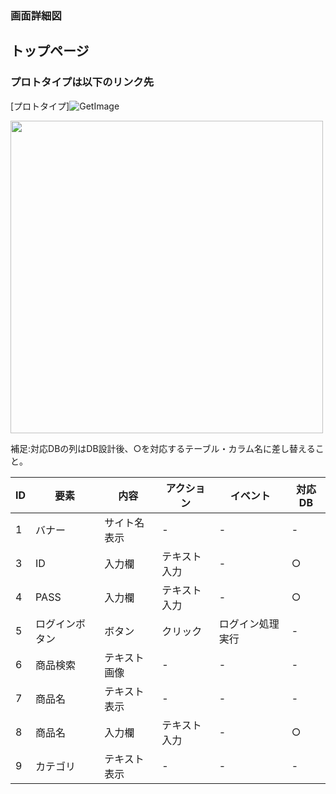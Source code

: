 ### 画面詳細図
## トップページ
### プロトタイプは以下のリンク先
[プロトタイプ]![GetImage](https://user-images.githubusercontent.com/83047651/126936293-42181288-4729-4218-bf93-187848569878.png)



<img src="../img/toppage.png" width="500">


補足:対応DBの列はDB設計後、○を対応するテーブル・カラム名に差し替えること。

|ID|要素|内容|アクション|イベント|対応DB|
|----|-----|------|----------|--------|------|
|1   |バナー|サイト名表示|-  |-     |-  |
|3   |ID|入力欄|テキスト入力|-    |○|
|4   |PASS|入力欄|テキスト入力|-    |○|
|5   |ログインボタン|ボタン|クリック|ログイン処理実行|-  |
|6   |商品検索|テキスト画像|-  |-    |-  |
|7   |商品名|テキスト表示|-  |-    |-  |
|8   |商品名|入力欄|テキスト入力|-    |○|
|9   |カテゴリ|テキスト表示|-  |-    |-  |
